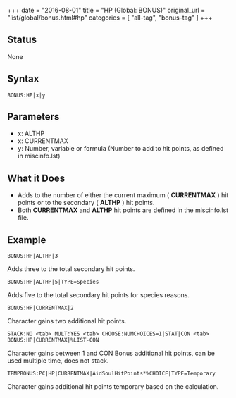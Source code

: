 +++
date = "2016-08-01"
title = "HP (Global: BONUS)"
original_url = "list/global/bonus.html#hp"
categories = [ "all-tag", "bonus-tag" ]
+++

## Status

None

## Syntax

`BONUS:HP|x|y`

## Parameters

-   x: ALTHP
-   x: CURRENTMAX
-   y: Number, variable or formula (Number to add to
    hit points, as defined in miscinfo.lst)



What it Does
------------

-   Adds to the number of either the current maximum ( **CURRENTMAX** )
    hit points or to the secondary ( **ALTHP** ) hit points.
-   Both **CURRENTMAX** and **ALTHP** hit points are defined in the
    <span class="lstfile"> miscinfo.lst </span> file.

Example
-------

`BONUS:HP|ALTHP|3`

Adds three to the total secondary hit points.

`BONUS:HP|ALTHP|5|TYPE=Species`

Adds five to the total secondary hit points for species reasons.

`BONUS:HP|CURRENTMAX|2`

Character gains two additional hit points.

`STACK:NO <tab> MULT:YES <tab> CHOOSE:NUMCHOICES=1|STAT|CON <tab> BONUS:HP|CURRENTMAX|%LIST-CON`

Character gains between 1 and CON Bonus additional hit points, can be
used multiple time, does not stack.

`TEMPBONUS:PC|HP|CURRENTMAX|AidSoulHitPoints*%CHOICE|TYPE=Temporary`

Character gains additional hit points temporary based on the
calculation.


